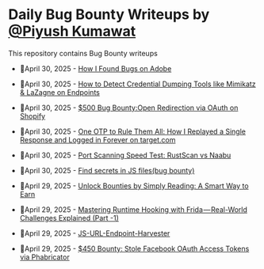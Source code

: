 # Daily Bug Bounty Writeups by [@Piyush Kumawat](https://twitter.com/piyush_supiy) 
This repository contains Bug Bounty writeups

<!-- BLOG-POST-LIST:START -->
 - 💯April 30, 2025 - [How I Found Bugs on Adobe](https://infosecwriteups.com/how-i-found-bugs-on-adobe-16cedb79e830?source=rss------bug_bounty-5) 

 - 💯April 30, 2025 - [How to Detect Credential Dumping Tools like Mimikatz &amp; LaZagne on Endpoints](https://medium.com/@paritoshblogs/how-to-detect-credential-dumping-tools-like-mimikatz-lazagne-on-endpoints-c914ec745e40?source=rss------bug_bounty-5) 

 - 💯April 30, 2025 - [$500 Bug Bounty:Open Redirection via OAuth on Shopify](https://infosecwriteups.com/500-bug-bounty-open-redirection-via-oauth-on-shopify-4159387482f9?source=rss------bug_bounty-5) 

 - 💯April 30, 2025 - [One OTP to Rule Them All: How I Replayed a Single Response and Logged in Forever on target.com](https://medium.com/@choudharinayan05/one-otp-to-rule-them-all-how-i-replayed-a-single-response-and-logged-in-forever-on-target-com-f58e58261607?source=rss------bug_bounty-5) 

 - 💯April 30, 2025 - [Port Scanning Speed Test: RustScan vs Naabu](https://medium.com/fmisec/rustscan-vs-naabu-9d7cfbd18424?source=rss------bug_bounty-5) 

 - 💯April 30, 2025 - [Find secrets in JS files&lpar;bug bounty&rpar;](https://medium.com/@loyalonlytoday/find-secrets-in-js-files-bug-bounty-587e29025682?source=rss------bug_bounty-5) 

 - 💯April 29, 2025 - [Unlock Bounties by Simply Reading: A Smart Way to Earn](https://infosecwriteups.com/unlock-bounties-by-simply-reading-a-smart-way-to-earn-63a1cb410450?source=rss------bug_bounty-5) 

 - 💯April 29, 2025 - [Mastering Runtime Hooking with Frida — Real-World Challenges Explained &lpar;Part -1&rpar;](https://medium.com/@ch3tanbug/mastering-runtime-hooking-with-frida-real-world-challenges-explained-part-1-17a7f57ea87b?source=rss------bug_bounty-5) 

 - 💯April 29, 2025 - [JS-URL-Endpoint-Harvester](https://medium.com/@lukas.simunovic/js-url-endpoint-harvester-5885d3a69ef6?source=rss------bug_bounty-5) 

 - 💯April 29, 2025 - [$450 Bounty: Stole Facebook OAuth Access Tokens via Phabricator](https://osintteam.blog/450-bounty-stole-facebook-oauth-access-tokens-via-phabricator-4c4468268302?source=rss------bug_bounty-5) 
<!-- BLOG-POST-LIST:END -->
